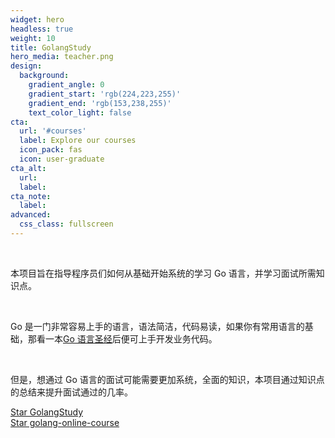 ```yaml
---
widget: hero
headless: true
weight: 10
title: GolangStudy
hero_media: teacher.png
design:
  background:
    gradient_angle: 0
    gradient_start: 'rgb(224,223,255)'
    gradient_end: 'rgb(153,238,255)'
    text_color_light: false
cta:
  url: '#courses'
  label: Explore our courses
  icon_pack: fas
  icon: user-graduate
cta_alt:
  url:
  label:
cta_note:
  label:
advanced:
  css_class: fullscreen
---
```


<br>

本项目旨在指导程序员们如何从基础开始系统的学习 Go 语言，并学习面试所需知识点。

<br>

Go 是一门非常容易上手的语言，语法简洁，代码易读，如果你有常用语言的基础，那看一本[Go 语言圣经](https://docs.hacknode.org/gopl-zh/index.html)后便可上手开发业务代码。

<br>

但是，想通过 Go 语言的面试可能需要更加系统，全面的知识，本项目通过知识点的总结来提升面试通过的几率。

<a class="github-button" href="https://github.com/cnymw/GolangStudy" data-icon="octicon-star" data-size="large" data-show-count="true" aria-label="Star GolangStudy">Star GolangStudy</a>
<br>
<a class="github-button" href="https://github.com/cnymw/golang-online-course" data-icon="octicon-star" data-size="large" data-show-count="true" aria-label="Star golang-online-course">Star golang-online-course</a>
<script async defer src="https://buttons.github.io/buttons.js"></script>
